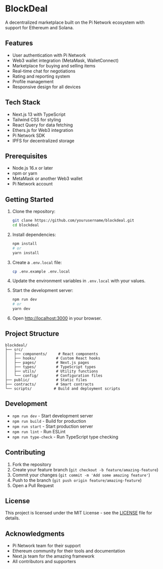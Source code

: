 # BlockDeal

A decentralized marketplace built on the Pi Network ecosystem with support for Ethereum and Solana.

## Features

- User authentication with Pi Network
- Web3 wallet integration (MetaMask, WalletConnect)
- Marketplace for buying and selling items
- Real-time chat for negotiations
- Rating and reporting system
- Profile management
- Responsive design for all devices

## Tech Stack

- Next.js 13 with TypeScript
- Tailwind CSS for styling
- React Query for data fetching
- Ethers.js for Web3 integration
- Pi Network SDK
- IPFS for decentralized storage

## Prerequisites

- Node.js 16.x or later
- npm or yarn
- MetaMask or another Web3 wallet
- Pi Network account

## Getting Started

1. Clone the repository:
   ```bash
   git clone https://github.com/yourusername/blockdeal.git
   cd blockdeal
   ```

2. Install dependencies:
   ```bash
   npm install
   # or
   yarn install
   ```

3. Create a `.env.local` file:
   ```bash
   cp .env.example .env.local
   ```

4. Update the environment variables in `.env.local` with your values.

5. Start the development server:
   ```bash
   npm run dev
   # or
   yarn dev
   ```

6. Open [http://localhost:3000](http://localhost:3000) in your browser.

## Project Structure

```
blockdeal/
├── src/
│   ├── components/     # React components
│   ├── hooks/         # Custom React hooks
│   ├── pages/         # Next.js pages
│   ├── types/         # TypeScript types
│   ├── utils/         # Utility functions
│   └── config/        # Configuration files
├── public/            # Static files
├── contracts/         # Smart contracts
└── scripts/          # Build and deployment scripts
```

## Development

- `npm run dev` - Start development server
- `npm run build` - Build for production
- `npm run start` - Start production server
- `npm run lint` - Run ESLint
- `npm run type-check` - Run TypeScript type checking

## Contributing

1. Fork the repository
2. Create your feature branch (`git checkout -b feature/amazing-feature`)
3. Commit your changes (`git commit -m 'Add some amazing feature'`)
4. Push to the branch (`git push origin feature/amazing-feature`)
5. Open a Pull Request

## License

This project is licensed under the MIT License - see the [LICENSE](LICENSE) file for details.

## Acknowledgments

- Pi Network team for their support
- Ethereum community for their tools and documentation
- Next.js team for the amazing framework
- All contributors and supporters 